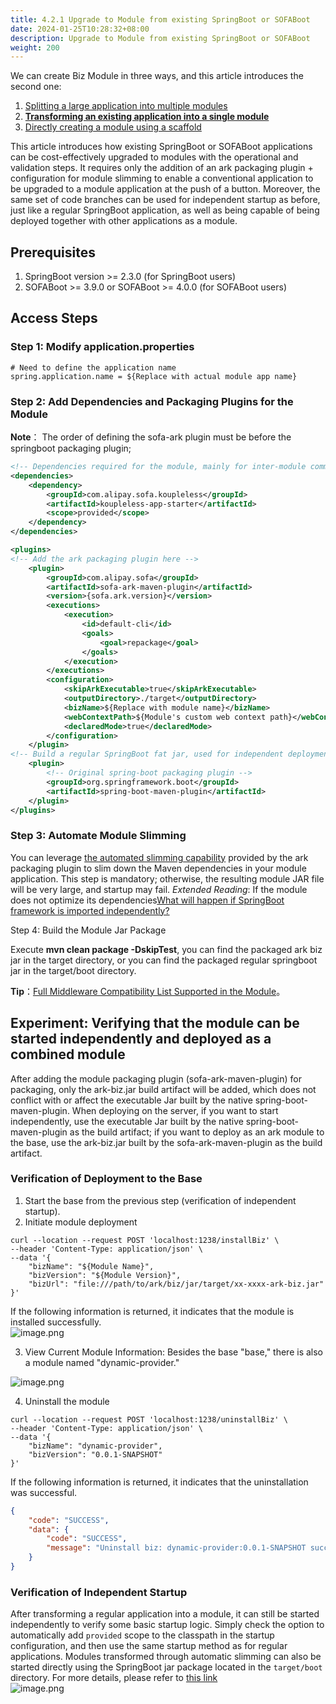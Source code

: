 ```yaml
---
title: 4.2.1 Upgrade to Module from existing SpringBoot or SOFABoot
date: 2024-01-25T10:28:32+08:00
description: Upgrade to Module from existing SpringBoot or SOFABoot
weight: 200
---
```


We can create Biz Module in three ways, and this article introduces the second one:

1. [Splitting a large application into multiple modules](/docs/contribution-guidelines/split-module-tool/split-module-tool-intro/)
2. **[Transforming an existing application into a single module](/docs/tutorials/module-create/springboot-and-sofaboot/)**
3. [Directly creating a module using a scaffold](/docs/tutorials/module-create/init-by-archetype/)

This article introduces how existing SpringBoot or SOFABoot applications can be cost-effectively upgraded to modules with the operational and validation steps. It requires only the addition of an ark packaging plugin + configuration for module slimming to enable a conventional application to be upgraded to a module application at the push of a button. Moreover, the same set of code branches can be used for independent startup as before, just like a regular SpringBoot application, as well as being capable of being deployed together with other applications as a module.

## Prerequisites

1. SpringBoot version >= 2.3.0 (for SpringBoot users)
2. SOFABoot >= 3.9.0 or SOFABoot >= 4.0.0 (for SOFABoot users)

## Access Steps

### Step 1: Modify application.properties

```properties
# Need to define the application name
spring.application.name = ${Replace with actual module app name}
```

### Step 2: Add Dependencies and Packaging Plugins for the Module

**Note**： The order of defining the sofa-ark plugin must be before the springboot packaging plugin;

```xml
<!-- Dependencies required for the module, mainly for inter-module communication --> 
<dependencies>
    <dependency>
        <groupId>com.alipay.sofa.koupleless</groupId>
        <artifactId>koupleless-app-starter</artifactId>
        <scope>provided</scope>
    </dependency>
</dependencies>

<plugins>
<!-- Add the ark packaging plugin here -->
    <plugin>
        <groupId>com.alipay.sofa</groupId>
        <artifactId>sofa-ark-maven-plugin</artifactId>
        <version>{sofa.ark.version}</version>
        <executions>
            <execution>
                <id>default-cli</id>
                <goals>
                    <goal>repackage</goal>
                </goals>
            </execution>
        </executions>
        <configuration>
            <skipArkExecutable>true</skipArkExecutable>
            <outputDirectory>./target</outputDirectory>
            <bizName>${Replace with module name}</bizName>
            <webContextPath>${Module's custom web context path}</webContextPath>
            <declaredMode>true</declaredMode>
        </configuration>
    </plugin>
<!-- Build a regular SpringBoot fat jar, used for independent deployment, can be removed if not needed -->
    <plugin>
        <!-- Original spring-boot packaging plugin -->
        <groupId>org.springframework.boot</groupId>
        <artifactId>spring-boot-maven-plugin</artifactId>
    </plugin>
</plugins>
```

### Step 3: Automate Module Slimming

You can leverage [the automated slimming capability](/docs/tutorials/module-development/module-slimming.md) provided by the ark packaging plugin to slim down the Maven dependencies in your module application. This step is mandatory; otherwise, the resulting module JAR file will be very large, and startup may fail.
_Extended Reading_: If the module does not optimize its dependencies[What will happen if SpringBoot framework is imported independently?](/docs/faq/import-full-springboot-in-module)

Step 4: Build the Module Jar Package

Execute **mvn clean package -DskipTest**, you can find the packaged ark biz jar in the target directory, or you can find the packaged regular springboot jar in the target/boot directory.

**Tip**：[Full Middleware Compatibility List Supported in the Module](/docs/tutorials/module-development/runtime-compatibility-list/)。

## Experiment: Verifying that the module can be started independently and deployed as a combined module

After adding the module packaging plugin (sofa-ark-maven-plugin) for packaging, only the ark-biz.jar build artifact will be added, which does not conflict with or affect the executable Jar built by the native spring-boot-maven-plugin.
When deploying on the server, if you want to start independently, use the executable Jar built by the native spring-boot-maven-plugin as the build artifact; if you want to deploy as an ark module to the base, use the ark-biz.jar built by the sofa-ark-maven-plugin as the build artifact.

### Verification of Deployment to the Base

1. Start the base from the previous step (verification of independent startup).
2. Initiate module deployment

```shell
curl --location --request POST 'localhost:1238/installBiz' \
--header 'Content-Type: application/json' \
--data '{
    "bizName": "${Module Name}",
    "bizVersion": "${Module Version}",
    "bizUrl": "file:///path/to/ark/biz/jar/target/xx-xxxx-ark-biz.jar"
}'
```

If the following information is returned, it indicates that the module is installed successfully.<br />![image.png](https://intranetproxy.alipay.com/skylark/lark/0/2023/png/149473/1695021262517-34e6728e-b39e-4996-855b-d866e839fd0a.png#clientId=ueb52f3f0-186e-4&from=paste&height=226&id=u8ab265a1&originHeight=452&originWidth=1818&originalType=binary&ratio=2&rotation=0&showTitle=false&size=60390&status=done&style=none&taskId=uf3b43b8e-80dd-43db-b486-3ca38663e5e&title=&width=909)

3. View Current Module Information: Besides the base "base," there is also a module named "dynamic-provider."

![image.png](https://intranetproxy.alipay.com/skylark/lark/0/2023/png/149473/1695021372335-9fbce7ae-ab41-44e8-ab51-6a771bddfef3.png#clientId=ueb52f3f0-186e-4&from=paste&height=367&id=u301dd5fb&originHeight=734&originWidth=1186&originalType=binary&ratio=2&rotation=0&showTitle=false&size=97949&status=done&style=none&taskId=u8570e201-b10d-460a-946a-d9c94529834&title=&width=593)

4. Uninstall the module

```shell
curl --location --request POST 'localhost:1238/uninstallBiz' \
--header 'Content-Type: application/json' \
--data '{
    "bizName": "dynamic-provider",
    "bizVersion": "0.0.1-SNAPSHOT"
}'
```

If the following information is returned, it indicates that the uninstallation was successful.

```json
{
    "code": "SUCCESS",
    "data": {
        "code": "SUCCESS",
        "message": "Uninstall biz: dynamic-provider:0.0.1-SNAPSHOT success."
    }
}
```

### Verification of Independent Startup

After transforming a regular application into a module, it can still be started independently to verify some basic startup logic. Simply check the option to automatically add `provided` scope to the classpath in the startup configuration, and then use the same startup method as for regular applications. Modules transformed through automatic slimming can also be started directly using the SpringBoot jar package located in the `target/boot` directory. For more details, please refer to [this link](https://github.com/koupleless/samples/tree/main/springboot-samples/slimming)<br />![image.png](https://intranetproxy.alipay.com/skylark/lark/0/2023/png/149473/1695032642009-a5248a99-d91b-4420-b830-600b35eaa402.png#clientId=u4eb3445f-d3dc-4&from=paste&height=606&id=ued085b28&originHeight=1212&originWidth=1676&originalType=binary&ratio=2&rotation=0&showTitle=false&size=169283&status=done&style=none&taskId=u78d21e68-c71c-42d1-ac4c-8b41381bfa4&title=&width=838)
